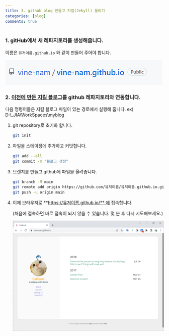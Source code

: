 ```yaml
---
title: 3. github blog 만들고 지킬(Jekyll) 올리기
categories: [blog]
comments: true
---
```


### 1.  gitHub에서 새 레파지토리를 생성해줍니다.

이름은 `유저이름.github.io` 와 같이 만들어 주어야 합니다.

![](../images/blog/Pasted%20image%2020220814155359.png)

### 2. [이전에 만든 지킬 블로그](../2022-08/001-create-jekyll-blog)를 github 레파지토리와 연동합니다.

다음 명령어들은 지킬 블로그 파일이 있는 경로에서 실행해 줍니다.
ex) D:\\_JIA\\WorkSpaces\\myblog

1. git repository로 초기화 합니다.

	```sh
	git init
	```

2. 파일을 스테이징에 추가하고 커밋합니다.

	```sh
	git add --all
	git commit -m "블로그 생성"
	```

3. 브랜치를 만들고 github에 파일을 올려줍니다.

	```sh
	git branch -M main
	git remote add origin https://github.com/유저이름/유저이름.github.io.git
	git push -u origin main
	```

4. 이제 브라우저로 **https://유저이름.github.io/** 에 접속합니다. 

	(처음에 접속하면 바로 접속이 되지 않을 수 있습니다. 몇 분 후 다시 시도해보세요.)

	![](../images/blog/Pasted%20image%2020220814171149.png)

